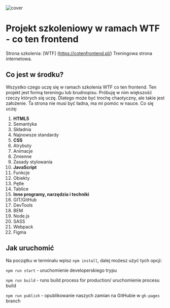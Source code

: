 ![cover](https://cotenfrontend.pl/img/cover.png)

# Projekt szkoleniowy w ramach WTF - co ten frontend
Strona szkolenia: [WTF] (https://cotenfrontend.pl/)
Treningowa strona internetowa.

## Co jest w środku?
Wszystko czego uczę się w ramach szkolenia WTF co ten frontend. Ten projekt jest formą tereningu 
lub brudnopisu. Próbuję w nim większość rzeczy których się uczę. Dlatego może być trochę chaotyczny,
ale takie jest założenie. Ta strona nie musi być ładna, ma mi pomóc w nauce.
Co się uczę:
1. **HTML5**
  1. Semantyka
  2. Składnia
  3. Najnowsze standardy
2. **CSS**
  1. Atrybuty
  2. Animacje 
  3. Zmienne
  4. Zasady stylowania
3. **JavaScript**
  1. Funkcje
  2. Obiekty
  3. Pętle
  4. Tablice
4. **Inne programy, narzędzia i techniki**
  1. GIT/GitHub
  2. DevTools
  3. BEM
  4. Node.js
  5. SASS
  6. Webpack
  7. Figma


## Jak uruchomić

Na początku w terminalu wpisz  `npm install`,
dalej możesz użyć tych opcji:

`npm run start` - uruchomienie developerskiego trypu

`npm run build` - runs build process for production/ uruchomienie procesu build

`npm run publish` - opublikowanie naszych zamian na GitHubie w  `gh-pages` branch

